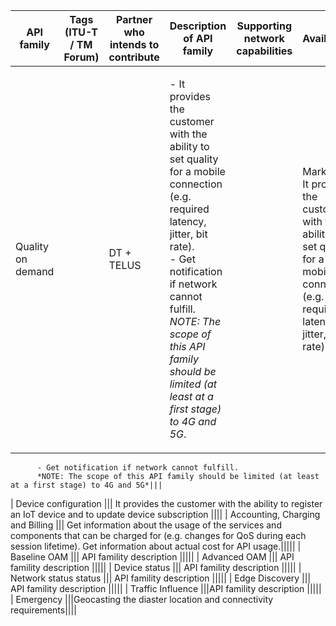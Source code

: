 | API family  | Tags (ITU-T / TM Forum) |  Partner who intends to contribute | Description of API family | Supporting network capabilities | Availability | Relevance | Priority | 
| -----------------------| --------- | ------------ | -------- |----------------------------------------------------|---------------------------|---------------------------------|-------------|
| Quality on demand || DT + TELUS | <p> - It provides the customer with the ability to set quality for a mobile connection (e.g. required latency, jitter, bit rate).<br> - Get notification if network cannot fulfill. <br> *NOTE: The scope of this API family should be limited (at least at a first stage) to 4G and 5G*.</p> | | Markup: - It provides the customer with the ability to set quality for a mobile connection (e.g. required latency, jitter, bit rate).  
          - Get notification if network cannot fulfill.
          *NOTE: The scope of this API family should be limited (at least at a first stage) to 4G and 5G*|||
| Device configuration ||| It provides the customer with the ability to register an IoT device and to update device subscription |||| 
| Accounting, Charging and Billing ||| Get information about the usage of the services and components that can be charged for (e.g. changes for QoS during each session lifetime). Get information about actual cost for API usage.|||||
| Baseline OAM ||| API famility description |||||
| Advanced OAM ||| API famility description |||||
| Device status ||| API famility description |||||
| Network status status ||| API famility description |||||
| Edge Discovery ||| API famility description |||||
| Traffic Influence |||API famility description ||||| 
| Emergency |||Geocasting the diaster location and connectivity requirements||||
